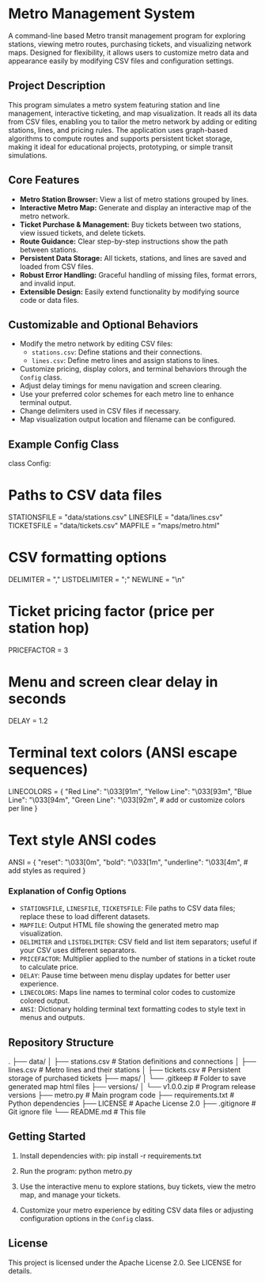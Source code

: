 # Metro Management System

A command-line based Metro transit management program for exploring stations, viewing metro routes, purchasing tickets, and visualizing network maps. Designed for flexibility, it allows users to customize metro data and appearance easily by modifying CSV files and configuration settings.

## Project Description

This program simulates a metro system featuring station and line management, interactive ticketing, and map visualization. It reads all its data from CSV files, enabling you to tailor the metro network by adding or editing stations, lines, and pricing rules. The application uses graph-based algorithms to compute routes and supports persistent ticket storage, making it ideal for educational projects, prototyping, or simple transit simulations.

## Core Features

- **Metro Station Browser:** View a list of metro stations grouped by lines.
- **Interactive Metro Map:** Generate and display an interactive map of the metro network.
- **Ticket Purchase & Management:** Buy tickets between two stations, view issued tickets, and delete tickets.
- **Route Guidance:** Clear step-by-step instructions show the path between stations.
- **Persistent Data Storage:** All tickets, stations, and lines are saved and loaded from CSV files.
- **Robust Error Handling:** Graceful handling of missing files, format errors, and invalid input.
- **Extensible Design:** Easily extend functionality by modifying source code or data files.

## Customizable and Optional Behaviors

- Modify the metro network by editing CSV files:
  - `stations.csv`: Define stations and their connections.
  - `lines.csv`: Define metro lines and assign stations to lines.
- Customize pricing, display colors, and terminal behaviors through the `Config` class.
- Adjust delay timings for menu navigation and screen clearing.
- Use your preferred color schemes for each metro line to enhance terminal output.
- Change delimiters used in CSV files if necessary.
- Map visualization output location and filename can be configured.
  
## Example Config Class

class Config:

# Paths to CSV data files
STATIONSFILE = "data/stations.csv"
LINESFILE = "data/lines.csv"
TICKETSFILE = "data/tickets.csv"
MAPFILE = "maps/metro.html"

# CSV formatting options
DELIMITER = ","
LISTDELIMITER = ";"
NEWLINE = "\n"

# Ticket pricing factor (price per station hop)
PRICEFACTOR = 3

# Menu and screen clear delay in seconds
DELAY = 1.2

# Terminal text colors (ANSI escape sequences)
LINECOLORS = {
    "Red Line": "\033[91m",
    "Yellow Line": "\033[93m",
    "Blue Line": "\033[94m",
    "Green Line": "\033[92m",
    # add or customize colors per line
}

# Text style ANSI codes
ANSI = {
    "reset": "\033[0m",
    "bold": "\033[1m",
    "underline": "\033[4m",
    # add styles as required
}

### Explanation of Config Options

- `STATIONSFILE`, `LINESFILE`, `TICKETSFILE`: File paths to CSV data files; replace these to load different datasets.
- `MAPFILE`: Output HTML file showing the generated metro map visualization.
- `DELIMITER` and `LISTDELIMITER`: CSV field and list item separators; useful if your CSV uses different separators.
- `PRICEFACTOR`: Multiplier applied to the number of stations in a ticket route to calculate price.
- `DELAY`: Pause time between menu display updates for better user experience.
- `LINECOLORS`: Maps line names to terminal color codes to customize colored output.
- `ANSI`: Dictionary holding terminal text formatting codes to style text in menus and outputs.

## Repository Structure

.
├── data/
│ ├── stations.csv # Station definitions and connections
│ ├── lines.csv # Metro lines and their stations
│ ├── tickets.csv # Persistent storage of purchased tickets
├── maps/
│ └── .gitkeep # Folder to save generated map html files
├── versions/
│ └── v1.0.0.zip # Program release versions
├── metro.py # Main program code
├── requirements.txt # Python dependencies
├── LICENSE # Apache License 2.0
├── .gitignore # Git ignore file
└── README.md # This file


## Getting Started

1. Install dependencies with:
pip install -r requirements.txt

2. Run the program:
python metro.py

3. Use the interactive menu to explore stations, buy tickets, view the metro map, and manage your tickets.

4. Customize your metro experience by editing CSV data files or adjusting configuration options in the `Config` class.

## License

This project is licensed under the Apache License 2.0. See LICENSE for details.
